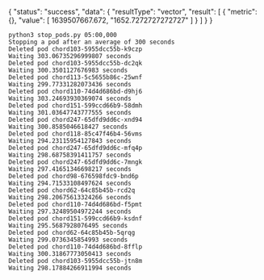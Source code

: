 {
    "status": "success",
    "data": {
        "resultType": "vector",
        "result": [
            {
                "metric": {},
                "value": [
                    1639507667.672,
                    "1652.7272727272727"
                ]
            }
        ]
    }
}

```
python3 stop_pods.py 05:00,000
Stopping a pod after an average of 300 seconds
Deleted pod chord103-5955dcc55b-k9czp
Waiting 303.06735296999807 seconds
Deleted pod chord103-5955dcc55b-dc2qk
Waiting 300.3501127676983 seconds
Deleted pod chord113-5c5655b86c-25wnf
Waiting 299.77331282073436 seconds
Deleted pod chord110-74d4d686bd-d9hj6
Waiting 303.24693930369074 seconds
Deleted pod chord151-599ccd66b9-58dmh
Waiting 301.03647743777555 seconds
Deleted pod chord247-65dfd9dd6c-xnd94
Waiting 300.8585046618427 seconds
Deleted pod chord118-85c47f46b4-56vms
Waiting 294.23115954127843 seconds
Deleted pod chord247-65dfd9dd6c-mfq4p
Waiting 298.68758391411757 seconds
Deleted pod chord247-65dfd9dd6c-7mngk
Waiting 297.41651346698217 seconds
Deleted pod chord98-676598fdc9-bnd6p
Waiting 294.71533108497624 seconds
Deleted pod chord62-64c85b45b-rcd2q
Waiting 298.20675613324266 seconds
Deleted pod chord110-74d4d686bd-f5pmt
Waiting 297.32489504972244 seconds
Deleted pod chord151-599ccd66b9-ksdnf
Waiting 295.5687928076495 seconds
Deleted pod chord62-64c85b45b-5qrqg
Waiting 299.0736345854993 seconds
Deleted pod chord110-74d4d686bd-8fflp
Waiting 300.31867773050413 seconds
Deleted pod chord103-5955dcc55b-jtn8m
Waiting 298.17884266911994 seconds
```